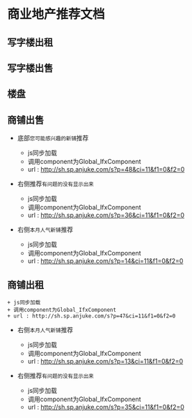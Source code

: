 # 商业地产推荐文档

## 写字楼出租

## 写字楼出售

## 楼盘

## 商铺出售

+ 底部`您可能感兴趣的新铺`推荐

    + js同步加载
    + 调用component为Global_IfxComponent
    + url : http://sh.sp.anjuke.com/s?p=48&ci=11&f1=0&f2=0

+ 右侧推荐`有问题的没有显示出来`

    + js同步加载
    + 调用component为Global_IfxComponent
    + url : http://sh.sp.anjuke.com/s?p=36&ci=11&f1=0&f2=0

+ 右侧`本月人气新铺`推荐

    + js同步加载
    + 调用component为Global_IfxComponent
    + url : http://sh.sp.anjuke.com/s?p=14&ci=11&f1=0&f2=0

## 商铺出租

    + js同步加载
    + 调用component为Global_IfxComponent
    + url : http://sh.sp.anjuke.com/s?p=47&ci=11&f1=0&f2=0

+ 右侧`本月人气新铺`推荐

    + js同步加载
    + 调用component为Global_IfxComponent
    + url : http://sh.sp.anjuke.com/s?p=13&ci=11&f1=0&f2=0

+ 右侧推荐`有问题的没有显示出来`

    + js同步加载
    + 调用component为Global_IfxComponent
    + url : http://sh.sp.anjuke.com/s?p=35&ci=11&f1=0&f2=0
